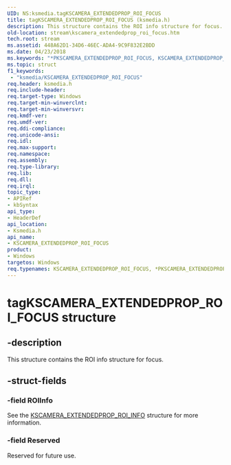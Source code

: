 ```yaml
---
UID: NS:ksmedia.tagKSCAMERA_EXTENDEDPROP_ROI_FOCUS
title: tagKSCAMERA_EXTENDEDPROP_ROI_FOCUS (ksmedia.h)
description: This structure contains the ROI info structure for focus.
old-location: stream\kscamera_extendedprop_roi_focus.htm
tech.root: stream
ms.assetid: 448A62D1-34D6-46EC-ADA4-9C9F832E2BDD
ms.date: 04/23/2018
ms.keywords: "*PKSCAMERA_EXTENDEDPROP_ROI_FOCUS, KSCAMERA_EXTENDEDPROP_ROI_FOCUS, KSCAMERA_EXTENDEDPROP_ROI_FOCUS structure [Streaming Media Devices], PKSCAMERA_EXTENDEDPROP_ROI_FOCUS, PKSCAMERA_EXTENDEDPROP_ROI_FOCUS structure pointer [Streaming Media Devices], ksmedia/KSCAMERA_EXTENDEDPROP_ROI_FOCUS, ksmedia/PKSCAMERA_EXTENDEDPROP_ROI_FOCUS, stream.kscamera_extendedprop_roi_focus, tagKSCAMERA_EXTENDEDPROP_ROI_FOCUS"
ms.topic: struct
f1_keywords:
 - "ksmedia/KSCAMERA_EXTENDEDPROP_ROI_FOCUS"
req.header: ksmedia.h
req.include-header: 
req.target-type: Windows
req.target-min-winverclnt: 
req.target-min-winversvr: 
req.kmdf-ver: 
req.umdf-ver: 
req.ddi-compliance: 
req.unicode-ansi: 
req.idl: 
req.max-support: 
req.namespace: 
req.assembly: 
req.type-library: 
req.lib: 
req.dll: 
req.irql: 
topic_type:
- APIRef
- kbSyntax
api_type:
- HeaderDef
api_location:
- Ksmedia.h
api_name:
- KSCAMERA_EXTENDEDPROP_ROI_FOCUS
product:
- Windows
targetos: Windows
req.typenames: KSCAMERA_EXTENDEDPROP_ROI_FOCUS, *PKSCAMERA_EXTENDEDPROP_ROI_FOCUS
---
```


# tagKSCAMERA_EXTENDEDPROP_ROI_FOCUS structure


## -description


This structure contains the ROI info structure for focus.


## -struct-fields




### -field ROIInfo

See the <a href="https://docs.microsoft.com/windows-hardware/drivers/ddi/ksmedia/ns-ksmedia-tagkscamera_extendedprop_roi_info">KSCAMERA_EXTENDEDPROP_ROI_INFO</a> structure for more information.


### -field Reserved

Reserved for future use.

